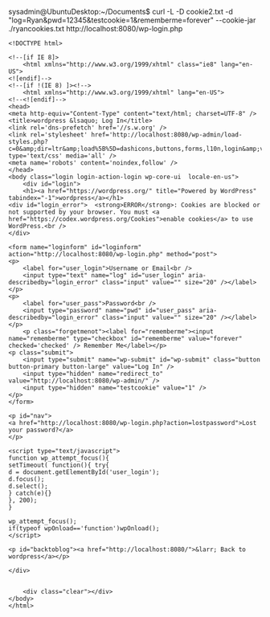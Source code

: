 
sysadmin@UbuntuDesktop:~/Documents$ curl -L -D cookie2.txt -d "log=Ryan&pwd=12345&testcookie=1&rememberme=forever" --cookie-jar ./ryancookies.txt http://localhost:8080/wp-login.php

    <!DOCTYPE html>
    
	<!--[if IE 8]>
		<html xmlns="http://www.w3.org/1999/xhtml" class="ie8" lang="en-US">
	<![endif]-->
	<!--[if !(IE 8) ]><!-->
		<html xmlns="http://www.w3.org/1999/xhtml" lang="en-US">
	<!--<![endif]-->
	<head>
	<meta http-equiv="Content-Type" content="text/html; charset=UTF-8" />
	<title>wordpress &lsaquo; Log In</title>
	<link rel='dns-prefetch' href='//s.w.org' />
    <link rel='stylesheet' href='http://localhost:8080/wp-admin/load-styles.php?c=0&amp;dir=ltr&amp;load%5B%5D=dashicons,buttons,forms,l10n,login&amp;ver=4.6.1' type='text/css' media='all' />
    <meta name='robots' content='noindex,follow' />
	</head>
	<body class="login login-action-login wp-core-ui  locale-en-us">
		<div id="login">
		<h1><a href="https://wordpress.org/" title="Powered by WordPress" tabindex="-1">wordpress</a></h1>
	<div id="login_error">	<strong>ERROR</strong>: Cookies are blocked or not supported by your browser. You must <a href="https://codex.wordpress.org/Cookies">enable cookies</a> to use WordPress.<br />
    </div>

    <form name="loginform" id="loginform" action="http://localhost:8080/wp-login.php" method="post">
	<p>
		<label for="user_login">Username or Email<br />
		<input type="text" name="log" id="user_login" aria-describedby="login_error" class="input" value="" size="20" /></label>
	</p>
	<p>
		<label for="user_pass">Password<br />
		<input type="password" name="pwd" id="user_pass" aria-describedby="login_error" class="input" value="" size="20" /></label>
	</p>
		<p class="forgetmenot"><label for="rememberme"><input name="rememberme" type="checkbox" id="rememberme" value="forever"  checked='checked' /> Remember Me</label></p>
	<p class="submit">
		<input type="submit" name="wp-submit" id="wp-submit" class="button button-primary button-large" value="Log In" />
		<input type="hidden" name="redirect_to" value="http://localhost:8080/wp-admin/" />
		<input type="hidden" name="testcookie" value="1" />
	</p>
    </form>

    <p id="nav">
	<a href="http://localhost:8080/wp-login.php?action=lostpassword">Lost your password?</a>
    </p>

    <script type="text/javascript">
    function wp_attempt_focus(){
    setTimeout( function(){ try{
    d = document.getElementById('user_login');
    d.focus();
    d.select();
    } catch(e){}
    }, 200);
    }

    wp_attempt_focus();
    if(typeof wpOnload=='function')wpOnload();
    </script>

	<p id="backtoblog"><a href="http://localhost:8080/">&larr; Back to wordpress</a></p>
	
	</div>

	
		<div class="clear"></div>
	</body>
	</html>
